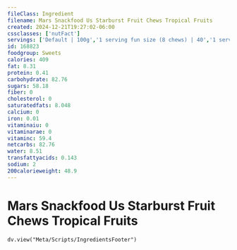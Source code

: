 ```yaml
---
fileClass: Ingredient
filename: Mars Snackfood Us Starburst Fruit Chews Tropical Fruits
created: 2024-12-21T19:27:02-06:00
cssclasses: ['nutFact']
servings: ['Default | 100g','1 serving fun size (8 chews) | 40','1 serving 2.07 oz pack | 59','1 piece | 5']
id: 168823
foodgroup: Sweets
calories: 409
fat: 8.31
protein: 0.41
carbohydrate: 82.76
sugars: 58.18
fiber: 0
cholesterol: 0
saturatedfats: 8.048
calcium: 0
iron: 0.01
vitaminaiu: 0
vitaminarae: 0
vitaminc: 59.4
netcarbs: 82.76
water: 8.51
transfattyacids: 0.143
sodium: 2
200calorieweight: 48.9
---
```


# Mars Snackfood Us Starburst Fruit Chews Tropical Fruits

```dataviewjs
dv.view("Meta/Scripts/IngredientsFooter")
```